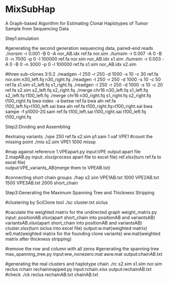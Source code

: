 # MixSubHap
A Graph-based Algorithm for Estimating Clonal Haplotypes of Tumor Sample from Sequencing Data

Step1:simulation

#generating the second generation sequencing data, paired-end reads
./norsim -r 0.001 -B 0 -A nor_AB.idx ref.fa nor.sim
./tumsim -r 0.007  -A 0 -B 0 -n 7000 -p 0 -l 100000 ref.fa nor.sim nor_AB.idx s1.sim
./tumsim -r 0.003  -A 0 -B 0 -n 3000 -p 0 -l 100000 ref.fa s1.sim nor_AB.idx s2.sim

#three sub-clones 3:5:2
./readgen -l 250 -r 250 -d 1000 -s 10 -c 30 ref.fa nor.sim n30_left.fq n30_right.fq
./readgen -l 250 -r 250 -d 1000 -s 10 -c 50 ref.fa s1.sim s1_left.fq s1_right.fq
./readgen -l 250 -r 250 -d 1000 -s 10 -c 20 ref.fa s2.sim s2_left.fq s2_right.fq
./merge chr16 n30_left.fq s1_left.fq s2_left.fq  t100_left.fq
./merge chr16 n30_right.fq s1_right.fq s2_right.fq  t100_right.fq
bwa index -a bwtsw ref.fa
bwa aln ref.fa t100_left.fq>t100_left.sai
bwa aln ref.fa t100_right.fq>t100_right.sai
bwa sampe -f p1000-20.sam ref.fa t100_left.sai t100_right.sai t100_left.fq t100_right.fq

Step2:Dividing and Assembling

#extraing variants
./vpe 250 ref.fa s2.sim p1.sam 1.vaf VPE1
#count the missing point
./mis s2.sim VPE1 1000 missp

#map against reference
1.VPEapart.py         input:VPE
                      output:apart file
2.mapAB.py            input:.xlsx(process apart file to excel file)
                        ref.xlsx(turn ref.fa to excel file)  
                      output:VPE_variants_AB(merge them to VPEAB.txt) 

#connecting short chain groups
./hap s2.sim VPE1AB.txt 1000 VPE2AB.txt 1500 VPE3AB.txt 2000 short_chain

Step3:Generating the Maximum Spanning Tree and Thickness Stripping

#clustering by SciClone tool
./sc cluster.txt siclus

#caculate the weighted matrix for the undirected graph
weight_matrix.py      input: positionAB.xlsx(apart short_chain into positionAB and variantsAB)
                          variantsAB.xlsx(apart short_chain into positionAB and variantsAB)
                          cluster.xlsx(turn siclus into excel file)
                      output:w.mat(weighted matrix)
                          w0.mat(weighted matrix for the founding clone variants)
                          ww.mat(weighted matrix after thickness stripping)

#remove the row and column with all zeros
#generating the spanning tree
max_spanning_tree.py  input:ww_nonezero.mat
                             aww.mat
                      output:chainAB.txt
                       
#generating the real clusters and haplotype chain
./rc s2.sim s1.sim nor.sim reclus rchain
rechainmapped.py      input:rchain.xlsx
                      output:rechainAB.txt
#check
./ck reclus rechainAB.txt chainAB.txt
